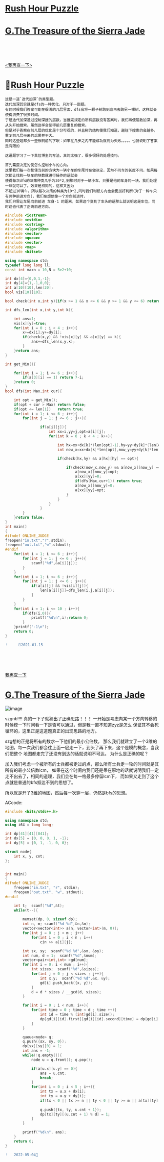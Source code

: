  <span id="jump0"></span>
 # [Rush Hour Puzzle](#jump1)
 # [G.The Treasure of the Sierra Jade](#jump2)
<br>
<br>
<br>
 <span id="jump1"></span> 
 
 [<我再查一下>](#jump0)    
 
#  🦑[Rush Hour Puzzle](https://codeforces.com/gym/102460)

    这是一道`迭代加深`的类型题。
    迭代加深其实就是dfs的一种优化，只对于一部题。
    有的时候我们答案可能在很浅的几层里面，dfs会将一颗子树跑到底再去跑另一棵树，这样就会使得浪费了很多时间。
    于是迭代加深通过控制深搜的层数，当搜完规定的所有层数没有答案时，我们再使层数加深，再从头开始搜索，虽然这样会使得前几层重复的搜索，
    但是对于答案在前几层的优化是十分可观的，并且树的结构使我们知道，越往下搜索的会越多，重复前几层带来的后果并不大。
    同时这些题都会一些很明前的字眼：如果在几步之内不能成功就视为失败。。。。。也就说明了答案是有限的
    
    这道题学习了一下某位博主的写法，真的太强了，很多很好的处理技巧。
    
    首先需要决定的使怎么控制小车的方向。
    这里我们每一次都使当前的方块为一辆小车的车尾时在做决定，因为不同车的长度不同，如果每次都让找到一块车的块数就进行操作的话就会
    使得每次dfs的决策种类几乎为30*2,到那时对于一辆小车，只要是他的车身的一块，我们处理一块就可以了，效果是相同的，这样又因为
    不超过10辆车，所以每次决策的种类为10*2,同时我们判断方向也会更加好判断(对于一种车只有两种前进方向)，我们在想他像一个方向前进时，
    我们只需让车尾向前前进 车身-1 的距离，如果这个变到了车头的话那么就说明这是车位，同时这也代表了正确前进方向。
    
```C++
#include <iostream>
#include <cstdio>
#include <cstring>
#include <algorithm>
#include <vector>
#include <queue>
#include <vector>
#include <map>
#include <bitset>

using namespace std;
typedef long long ll;
const int maxn = 10,N = 5e2+10;

int dx[4]={0,0,1,-1};
int dy[4]={1,-1,0,0};
int a[10][10],len[20];
bool vis[10][10];

bool check(int x,int y){if(x >= 1 && x <= 6 && y >= 1 && y <= 6) return true;return false;}

int dfs_len(int x,int y,int k){

    int ans=1;
    vis[x][y]=true;
    for(int i = 0 ; i < 4 ; i++){
        x+=dx[i];y+=dy[i];
        if(check(x,y) && !vis[x][y] && a[x][y] == k){
            ans+=dfs_len(x,y,k);
        }
    }return ans;
}

int get_Min(){

    for(int i = 1; i <= 6 ; i++){
        if(a[3][i] == 1) return 7-i;
    }return 0;
}
bool dfs(int Max,int cur){

    int opt = get_Min();
    if(opt + cur > Max) return false;
    if(opt <= len[1])   return true;
    for(int i = 1; i <= 6 ; i++){
        for(int j = 1; j <= 6 ; j++){

                if(a[i][j]){
                    int xx=i,yy=j,opt=a[i][j];
                    for(int k = 0 ; k < 4 ; k++){

                        int hx=xx+dx[k]*(len[opt]-1),hy=yy+dy[k]*(len[opt]-1);
                        int now_x=xx+dx[k]*len[opt],now_y=yy+dy[k]*len[opt];

                        if(check(hx,hy) && a[hx][hy] == opt){

                            if(check(now_x,now_y) && a[now_x][now_y] == 0){
                                a[now_x][now_y]=opt;
                                a[xx][yy]=0;
                                if(dfs(Max,cur+1)) return true;
                                a[now_x][now_y]=0;
                                a[xx][yy]=opt;
                            }
                        }   
                    }
                }
        }
    }return false;
}
int main()
{
#ifndef ONLINE_JUDGE
freopen("in.txt","r",stdin);
freopen("out.txt","w",stdout);
#endif
    for(int i = 1; i <= 6 ; i++){
        for(int j = 1; j <= 6 ; j++){
            scanf("%d",&a[i][j]);
        }
    }
    for(int i = 1; i <= 6 ; i++){
        for(int j = 1; j <= 6 ; j++){
            if(a[i][j] && !vis[i][j]){
                len[a[i][j]]=dfs_len(i,j,a[i][j]);
            }
        }
    }
    for(int i = 1; i <= 10 ; i++){
        if(dfs(i,0)){
            printf("%d\n",i);return 0;
        }
    }printf("-1\n");
    return 0;
}
```
```diff
!     ⏰2021-01-15
```
<br>
<br>
<br>

  [我再查一下](#jump0)
  
   <span id="jump2"></span>
   
 #  [G.The Treasure of the Sierra Jade](https://codeforces.com/gym/103443/problem/G)
![image](https://user-images.githubusercontent.com/92497177/166499394-b47b50dd-df2f-4c8b-9530-57bd76525994.png)


   szgnb!!!!
   真的一下子就猜出了正确思路！！！
   一开始是考虑向某一个方向转移的时候模一下时间看一下是否可以通过，但是我一直不知道zyz是怎么
   保证其不会死循环的，这里正是这道题真正的出现思路的地方。
   
   szg想的正是将所有的数求一下他们的最小公倍数。
   那么我们就建立了一个3维的地图，每一次我们都会往上面一层走一下，到头了再下来，这个是模的概念，当我们把整个
   地图都走完了还没有到达的话就说明不可达。
   为什么是正确的呢？
   
   加入我们考虑一个被所有的士兵都被走过的点，那么所有士兵走一轮的时间就是其所有的最小公倍数lcm，
   如果在这个时间内我们还是呆在原地的话就说明我们一定走不出去了，相同的道理，我们会在每一格最多停留lcm下，
   而如果又走到了这个点就是普通的bfs抵达不到的思想了。
   
   所以就是开了3维的地图，然后每一次穿一层，仍然是bfs的思想。
   
   
ACcode:
```C++
#include <bits/stdc++.h>

using namespace std;
using i64 = long long;

int dp[41][41][841];
int dx[5] = {0, 0, 0, 1, -1};
int dy[5] = {0, 1, -1, 0, 0};

struct node{
    int x, y, cnt;
};


int main()
{
#ifndef ONLINE_JUDGE
    freopen("in.txt", "r", stdin);
    freopen("out.txt", "w", stdout);
#endif

    int t;  scanf("%d",&t);
    while(t--){
        
        memset(dp, 0, sizeof dp);
        int n, m; scanf("%d %d",&n,&m);  
        vector<vector<int>> a(n, vector<int>(m, 0));
        for(int j = 0 ; j < m ; j++)
            for(int i = 0 ; i < n ; i++)
                cin >> a[i][j];

        int sx, sy;  scanf("%d %d",&sx, &sy);
        int num, d = 1;  scanf("%d",&num);
        vector<pair<int,int> >gd[num];
        for(int i = 0; i < num ; i++){
            int sizes;  scanf("%d",&sizes);
            for(int j = 0 ; j < sizes ; j++){
                int x,y;  scanf("%d %d",&x, &y);
                gd[i].push_back({x, y});
            }
            d = d * sizes / __gcd(d, sizes);
        }

        for(int i = 0 ; i < num; i++){
            for(int time = 0 ; time < d ; time ++){
                int id = time % (int)gd[i].size();
                dp[gd[i][id].first][gd[i][id].second][time] = dp[gd[i][id].first][gd[i][id].second][(time + 1) % d] = -1; 
            }
        }   

        queue<node> q;
        q.push({sx, sy, 0});
        dp[sx][sy][0] = 1;
        int ans = -1;
        while(!q.empty()){
            node u = q.front(); q.pop();

            if(a[u.x][u.y] == 0){
                ans = u.cnt;
                break;
            }
            for(int i = 0 ; i < 5 ; i++){
                int tx = u.x + dx[i];
                int ty = u.y + dy[i];
                if(tx < 0 || tx >= n || ty < 0 || ty >= m || a[tx][ty] > a[u.x][u.y] || dp[tx][ty][(u.cnt + 1) % d] != 0) continue;
                
                q.push({tx, ty, u.cnt + 1});
                dp[tx][ty][(u.cnt + 1) % d] = 1;
            }
        }

        printf("%d\n", ans);
    }
    return 0;
}


```

```diff
!   2022-05-04🦟
```
   
